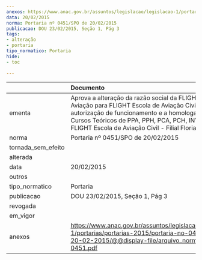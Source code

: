 ```yaml
---
anexos: https://www.anac.gov.br/assuntos/legislacao/legislacao-1/portarias/portarias-2015/portaria-no-0451-spo-de-20-02-2015/@@display-file/arquivo_norma/PA2015-0451.pdf
data: 20/02/2015
norma: Portaria nº 0451/SPO de 20/02/2015
publicacao: DOU 23/02/2015, Seção 1, Pág 3
tags:
- alteração
- portaria
tipo_normatico: Portaria
hide: 
- toc 
 
---
```


|                    | Documento                                                                                                                                                                                                                                                                   |
|:-------------------|:----------------------------------------------------------------------------------------------------------------------------------------------------------------------------------------------------------------------------------------------------------------------------|
| ementa             | Aprova a alteração da razão social da FLIGHT Escola de Aviação para FLIGHT Escola de Aviação Civil, e renova a autorização de funcionamento e a homologação dos Cursos Teóricos de PPA, PPH, PCA, PCH, INVA e IFR da FLIGHT Escola de Aviação Civil - Filial Florianópolis. |
| norma              | Portaria nº 0451/SPO de 20/02/2015                                                                                                                                                                                                                                          |
| tornada_sem_efeito |                                                                                                                                                                                                                                                                             |
| alterada           |                                                                                                                                                                                                                                                                             |
| data               | 20/02/2015                                                                                                                                                                                                                                                                  |
| outros             |                                                                                                                                                                                                                                                                             |
| tipo_normatico     | Portaria                                                                                                                                                                                                                                                                    |
| publicacao         | DOU 23/02/2015, Seção 1, Pág 3                                                                                                                                                                                                                                              |
| revogada           |                                                                                                                                                                                                                                                                             |
| em_vigor           |                                                                                                                                                                                                                                                                             |
| anexos             | https://www.anac.gov.br/assuntos/legislacao/legislacao-1/portarias/portarias-2015/portaria-no-0451-spo-de-20-02-2015/@@display-file/arquivo_norma/PA2015-0451.pdf                                                                                                           |